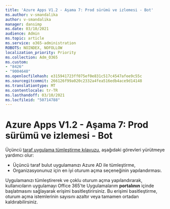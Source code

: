 ```yaml
---
title: 'Azure Apps V1.2 - Aşama 7: Prod sürümü ve izlemesi - Bot'
ms.author: v-smandalika
author: v-smandalika
manager: dansimp
ms.date: 03/10/2021
audience: Admin
ms.topic: article
ms.service: o365-administration
ROBOTS: NOINDEX, NOFOLLOW
localization_priority: Priority
ms.collection: Adm_O365
ms.custom:
- "8426"
- "9004648"
ms.openlocfilehash: e315941723ff075ef0e831c517c4547afee9c55c
ms.sourcegitcommit: 266126f99a020c2332a4fea516edb4ace9d14148
ms.translationtype: MT
ms.contentlocale: tr-TR
ms.lasthandoff: 03/10/2021
ms.locfileid: "50714788"
---
```

# <a name="azure-apps-v12---phase-7-prod-release-and-followup---bot"></a>Azure Apps V1.2 - Aşama 7: Prod sürümü ve izlemesi - Bot

Üçüncü [taraf uygulama tümleştirme kılavuzu,](https://admin.microsoft.com/AdminPortal/Home) aşağıdaki görevleri yürütmeye yardımcı olur: 
- Üçüncü taraf bulut uygulamanızı Azure AD ile tümleştirme, 
- Organizasyonunuz için en iyi oturum açma seçeneğinin yapılandırması.

Uygulamanızı tümleştirerek ve çoklu oturum açma yapılandırarak, kullanıcıların uygulamayı Office 365'te Uygulamalarım **portalının** içinde başlatmasını sağlayarak erişimi basitleştirirsiniz. Bu erişimi basitleştirme, oturum açma istemlerinin sayısını azaltır veya tamamen ortadan kaldırabilirsiniz.
